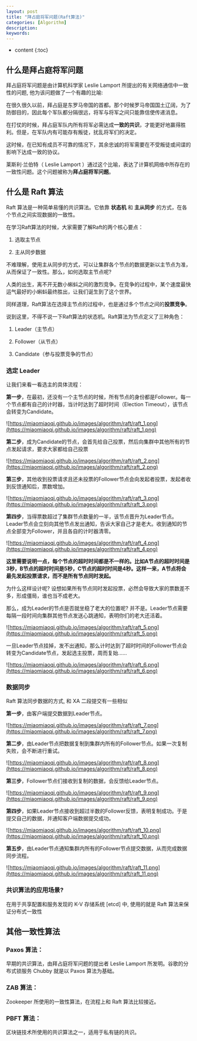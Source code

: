 ```yaml
---
layout: post
title: "拜占庭将军问题(Raft算法)"
categories: [Algorithm]
description:
keywords:
---
```


* content
{:toc}


## 什么是拜占庭将军问题

拜占庭将军问题是由计算机科学家 Leslie Lamport 所提出的有关网络通信中一致性的问题, 他为该问题做了一个有趣的比喻:

在很久很久以前，拜占庭是东罗马帝国的首都。那个时候罗马帝国国土辽阔，为了防御目的，因此每个军队都分隔很远，将军与将军之间只能靠信使传递消息。

在打仗的时候，拜占庭军队内所有将军必需达成**一致的共识**，才能更好地赢得胜利。但是，在军队内有可能存有叛徒，扰乱将军们的决定。

这时候，在已知有成员不可靠的情况下，其余忠诚的将军需要在不受叛徒或间谍的影响下达成一致的协议。

莱斯利·兰伯特（ Leslie Lamport ）通过这个比喻，表达了计算机网络中所存在的一致性问题。这个问题被称为**拜占庭将军问题**。

## 什么是 Raft 算法

Raft 算法是一种简单易懂的共识算法。它依靠 **状态机** 和 **主从同步** 的方式，在各个节点之间实现数据的一致性。

在学习Raft算法的时候，大家需要了解Raft的两个核心要点：

1. 选取主节点

2. 主从同步数据

不难理解，使用主从同步的方式，可以让集群各个节点的数据更新以主节点为准，从而保证了一致性。那么，如何选取主节点呢? 

人类的出生，离不开无数小蝌蚪之间的激烈竞争。在竞争的过程中，某个速度最快运气最好的小蝌蚪最终胜出，让我们诞生到了这个世界。

同样道理，Raft算法在选择主节点的过程中，也是通过多个节点之间的**投票竞争**。

说到这里，不得不说一下Raft算法的状态机。Raft算法为节点定义了三种角色：

1. Leader（主节点）

2. Follower（从节点）

3. Candidate（参与投票竞争的节点）

### 选定 Leader

让我们来看一看选主的具体流程：

**第一步**，在最初，还没有一个主节点的时候，所有节点的身份都是Follower。每一个节点都有自己的计时器，当计时达到了超时时间（Election Timeout），该节点会转变为Candidate。

![https://miaomiaoqi.github.io/images/algorithm/raft/raft_1.png](https://miaomiaoqi.github.io/images/algorithm/raft/raft_1.png)

**第二步**，成为Candidate的节点，会首先给自己投票，然后向集群中其他所有的节点发起请求，要求大家都给自己投票

![https://miaomiaoqi.github.io/images/algorithm/raft/raft_2.png](https://miaomiaoqi.github.io/images/algorithm/raft/raft_2.png)

**第三步**，其他收到投票请求且还未投票的Follower节点会向发起者投票，发起者收到反馈通知后，票数增加。

![https://miaomiaoqi.github.io/images/algorithm/raft/raft_3.png](https://miaomiaoqi.github.io/images/algorithm/raft/raft_3.png)

**第四步**，当得票数超过了集群节点数量的一半，该节点晋升为Leader节点。Leader节点会立刻向其他节点发出通知，告诉大家自己才是老大。收到通知的节点全部变为Follower，并且各自的计时器清零。

![https://miaomiaoqi.github.io/images/algorithm/raft/raft_4.png](https://miaomiaoqi.github.io/images/algorithm/raft/raft_4.png)

**这里需要说明一点，每个节点的超时时间都是不一样的。比如A节点的超时时间是3秒，B节点的超时时间是5秒，C节点的超时时间是4秒。这样一来，A节点将会最先发起投票请求，而不是所有节点同时发起。**

为什么这样设计呢? 设想如果所有节点同时发起投票，必然会导致大家的票数差不多，形成僵局，谁也当不成老大。

那么，成为Leader的节点是否就坐稳了老大的位置呢? 并不是。Leader节点需要每隔一段时间向集群其他节点发送心跳通知，表明你们的老大还活着。

![https://miaomiaoqi.github.io/images/algorithm/raft/raft_5.png](https://miaomiaoqi.github.io/images/algorithm/raft/raft_5.png)

一旦Leader节点挂掉，发不出通知，那么计时达到了超时时间的Follower节点会转变为Candidate节点，发起选主投票，周而复始......

![https://miaomiaoqi.github.io/images/algorithm/raft/raft_6.png](https://miaomiaoqi.github.io/images/algorithm/raft/raft_6.png)

### 数据同步

Raft 算法同步数据的方式, 和 XA 二段提交有一些相似

**第一步**，由客户端提交数据到Leader节点。

![https://miaomiaoqi.github.io/images/algorithm/raft/raft_7.png](https://miaomiaoqi.github.io/images/algorithm/raft/raft_7.png)

**第二步**，由Leader节点把数据复制到集群内所有的Follower节点。如果一次复制失败，会不断进行重试。

![https://miaomiaoqi.github.io/images/algorithm/raft/raft_8.png](https://miaomiaoqi.github.io/images/algorithm/raft/raft_8.png)

**第三步**，Follower节点们接收到复制的数据，会反馈给Leader节点。

![https://miaomiaoqi.github.io/images/algorithm/raft/raft_9.png](https://miaomiaoqi.github.io/images/algorithm/raft/raft_9.png)

**第四步**，如果Leader节点接收到超过半数的Follower反馈，表明复制成功。于是提交自己的数据，并通知客户端数据提交成功。

![https://miaomiaoqi.github.io/images/algorithm/raft/raft_10.png](https://miaomiaoqi.github.io/images/algorithm/raft/raft_10.png)

**第五步**，由Leader节点通知集群内所有的Follower节点提交数据，从而完成数据同步流程。

![https://miaomiaoqi.github.io/images/algorithm/raft/raft_11.png](https://miaomiaoqi.github.io/images/algorithm/raft/raft_11.png)

### 共识算法的应用场景? 

在用于共享配置和服务发现的 K-V 存储系统 [etcd] 中, 使用的就是 Raft 算法来保证分布式一致性

## 其他一致性算法

### Paxos 算法：

早期的共识算法，由拜占庭将军问题的提出者 Leslie Lamport 所发明。谷歌的分布式锁服务 Chubby 就是以 Paxos 算法为基础。

### ZAB 算法：

Zookeeper 所使用的一致性算法，在流程上和 Raft 算法比较接近。

### PBFT 算法：

区块链技术所使用的共识算法之一，适用于私有链的共识。





